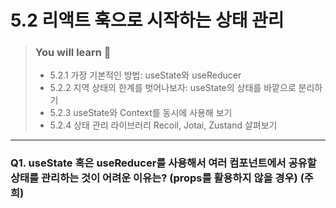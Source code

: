 # 5.2 리액트 훅으로 시작하는 상태 관리

> ### You will learn 📝
>- 5.2.1 가장 기본적인 방법: useState와 useReducer
>- 5.2.2 지역 상태의 한계를 벗어나보자: useState의 상태를 바깥으로 분리하기
>- 5.2.3 useState와 Context를 동시에 사용해 보기
>- 5.2.4 상태 관리 라이브러리 Recoil, Jotai, Zustand 살펴보기

---

### Q1. useState 혹은 useReducer를 사용해서 여러 컴포넌트에서 공유할 상태를 관리하는 것이 어려운 이유는? (props를 활용하지 않을 경우) (주희)
